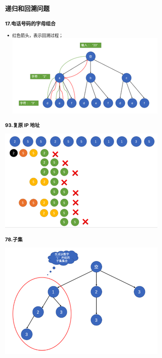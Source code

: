 ## 递归和回溯问题

### 17.电话号码的字母组合
- 红色箭头，表示回溯过程；
![电话号码的字母组合](./pics/QQ20210828-235007.png)

### 93.复原 IP 地址
![复原IP地址](./pics/QQ20210829-131042.png)

### 78.子集
![子集](./pics/QQ20210830-102727.png)


